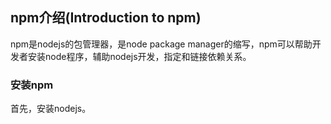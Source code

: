 npm介绍(Introduction to npm)
---
npm是nodejs的包管理器，是node package manager的缩写，npm可以帮助开发者安装node程序，辅助nodejs开发，指定和链接依赖关系。

### 安装npm
首先，安装nodejs。
